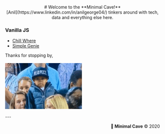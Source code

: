 <p align='center'>
# Welcome to the **Minimal Cave!**<br>
[Anil](https://www.linkedin.com/in/anilgeorge04/) tinkers around with tech, data and everything else here.

### Vanilla JS
- [Chill Where](https://anilgeorge04.github.io/chill-where)
- [Simple Genie](https://anilgeorge04.github.io/cs50harvard)

Thanks for stopping by,<br><br>
<img width='250' height='150' src="images/respect.gif" alt="respect">
</p>
---
<p align='right'><b>🤍 Minimal Cave</b> © 2020</p>
